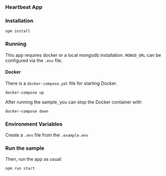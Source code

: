 ### Heartbeat App

### Installation


`npm install`

### Running

This app requires docker or a local mongodb installation. `MONGO_URL` can be configured via the `.env` file. 

#### Docker

There is a `docker-compose.yml` file for starting Docker.

`docker-compose up`

After running the sample, you can stop the Docker container with

`docker-compose down`

### Environment Variables
Create a `.env` file from the `.example.env`

### Run the sample

Then, run the app as usual:

`npm run start`


